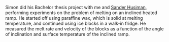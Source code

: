 Simon did his Bachelor thesis project with me and <a href="https://www.shuisman.com/">Sander Husiman</a>, performing experiments on the problem of melting on an inclined heated ramp. He started off using paraffine wax, which is solid at melting temperature, and continued using ice blocks in a walk-in fridge. He measured the melt rate and velocity of the blocks as a function of the angle of inclination and surface temperature of the inclined ramp. 
